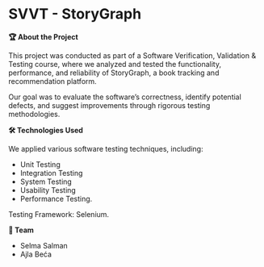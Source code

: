 # SVVT - StoryGraph 

**🏆 About the Project**

This project was conducted as part of a Software Verification, Validation & Testing course, where we analyzed and tested the functionality, performance, and reliability of StoryGraph, a book tracking and recommendation platform.

Our goal was to evaluate the software’s correctness, identify potential defects, and suggest improvements through rigorous testing methodologies.

**🛠️ Technologies Used**

We applied various software testing techniques, including: 
- Unit Testing
- Integration Testing
- System Testing
- Usability Testing
- Performance Testing.

Testing Framework: Selenium.

**🤝 Team**

- Selma Salman
- Ajla Beća
